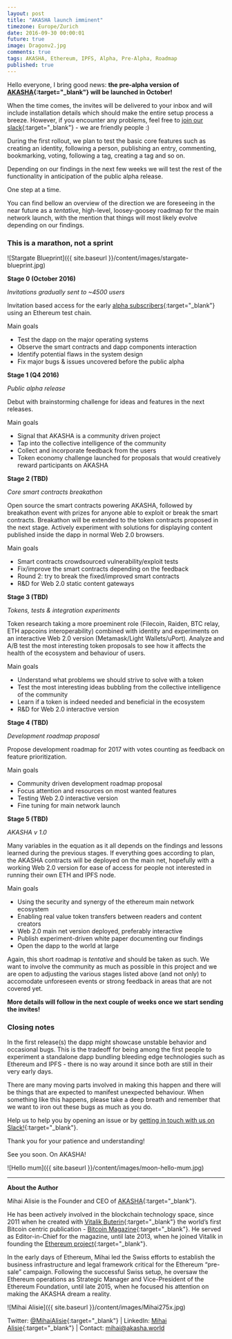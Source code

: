 ```yaml
---
layout: post
title: "AKASHA launch imminent"
timezone: Europe/Zurich
date: 2016-09-30 00:00:01
future: true
image: Dragonv2.jpg
comments: true
tags: AKASHA, Ethereum, IPFS, Alpha, Pre-Alpha, Roadmap
published: true
---
```

Hello everyone, I bring good news: **the pre-alpha version of [AKASHA](http://akasha.world/){:target="_blank"} will be launched in October!**

When the time comes, the invites will be delivered to your inbox and will include installation details which should make the entire setup process a breeze. However, if you encounter any problems, feel free to [join our slack](http://akasha-slack.herokuapp.com/){:target="_blank"} - we are friendly people :)

During the first rollout, we plan to test the basic core features such as creating an identity, following a person, publishing an entry, commenting, bookmarking, voting, following a tag, creating a tag and so on.

Depending on our findings in the next few weeks we will test the rest of the functionality in anticipation of the public alpha release. 

One step at a time.

You can find bellow an overview of the direction we are foreseeing in the near future as a *tentative*, high-level, loosey-goosey roadmap for the main network launch, with the mention that things will most likely evolve depending on our findings. 

### This is a marathon, not a sprint

![Stargate Blueprint]({{ site.baseurl }}/content/images/stargate-blueprint.jpg)

**Stage 0 (October 2016)**

*Invitations gradually sent to ~4500 users*

Invitation based access for the early [alpha subscribers](http://akasha.world/){:target="_blank"} using an Ethereum test chain.

Main goals

- Test the dapp on the major operating systems
- Observe the smart contracts and dapp components interaction
- Identify potential flaws in the system design
- Fix major bugs & issues uncovered before the public alpha

**Stage 1 (Q4 2016)**

*Public alpha release*

Debut with brainstorming challenge for ideas and features in the next releases.

Main goals

- Signal that AKASHA is a community driven project
- Tap into the collective intelligence of the community
- Collect and incorporate feedback from the users
- Token economy challenge launched for proposals that would creatively reward participants on AKASHA

**Stage 2 (TBD)**

*Core smart contracts breakathon*

Open source the smart contracts powering AKASHA, followed by breakathon event with prizes for anyone able to exploit or break the smart contracts. Breakathon will be extended to the token contracts proposed in the next stage. Actively experiment with solutions for displaying content published inside the dapp in normal Web 2.0 browsers.

Main goals

- Smart contracts crowdsourced vulnerability/exploit tests 
- Fix/improve the smart contracts depending on the feedback
- Round 2: try to break the fixed/improved smart contracts
- R&D for Web 2.0 static content gateways 

**Stage 3 (TBD)**

*Tokens, tests & integration experiments*

Token research taking a more proeminent role (Filecoin, Raiden, BTC relay, ETH appcoins interoperability) combined with identity and experiments on an interactive Web 2.0 version (Metamask/Light Wallets/uPort). Analyze and A/B test the most interesting token proposals to see how it affects the health of the ecosystem and behaviour of users. 

Main goals

- Understand what problems we should strive to solve with a token
- Test the most interesting ideas bubbling from the collective intelligence of the community
- Learn if a token is indeed needed and beneficial in the ecosystem
- R&D for Web 2.0 interactive version

**Stage 4 (TBD)**

*Development roadmap proposal*

Propose development roadmap for 2017 with votes counting as feedback on feature prioritization. 

Main goals

- Community driven development roadmap proposal
- Focus attention and resources on most wanted features
- Testing Web 2.0 interactive version
- Fine tuning for main network launch

**Stage 5 (TBD)**

*AKASHA v 1.0*

Many variables in the equation as it all depends on the findings and lessons learned during the previous stages. If everything goes according to plan, the AKASHA contracts will be deployed on the main net, hopefully with a working Web 2.0 version for ease of access for people not interested in running their own ETH and IPFS node.

Main goals

- Using the security and synergy of the ethereum main network ecosystem
- Enabling real value token transfers between readers and content creators
- Web 2.0 main net version deployed, preferably interactive
- Publish experiment-driven white paper documenting our findings
- Open the dapp to the world at large

Again, this short roadmap is *tentative* and should be taken as such. We want to involve the community as much as possible in this project and we are open to adjusting the various stages listed above (and not only) to accomodate unforeseen events or strong feedback in areas that are not covered yet. 

**More details will follow in the next couple of weeks once we start sending the invites!**

### Closing notes

In the first release(s) the dapp might showcase unstable behavior and occasional bugs. This is the tradeoff for being among the first people to experiment a standalone dapp bundling bleeding edge technologies such as Ethereum and IPFS - there is no way around it since both are still in their very early days. 

There are many moving parts involved in making this happen and there will be things that are expected to manifest unexpected behaviour. When something like this happens, please take a deep breath and remember that we want to iron out these bugs as much as you do. 

Help us to help you by opening an issue or by [getting in touch with us on Slack!](http://akasha-slack.herokuapp.com/){:target="_blank"}. 

Thank you for your patience and understanding!

See you soon. On AKASHA!

![Hello mum]({{ site.baseurl }}/content/images/moon-hello-mum.jpg)

----

**About the Author**

Mihai Alisie is the Founder and CEO of [AKASHA](http://akasha.world/){:target="_blank"}.

He has been actively involved in the blockchain technology space, since 2011 when he created with [Vitalik Buterin](http://vitalik.ca){:target="_blank"} the world’s first Bitcoin centric publication - [Bitcoin Magazine](https://bitcoinmagazine.com/){:target="_blank"}. He served as Editor-in-Chief for the magazine, until late 2013, when he joined Vitalik in founding the [Ethereum project](https://ethereum.org/){:target="_blank"}.

In the early days of Ethereum, Mihai led the Swiss efforts to establish the business infrastructure and legal framework critical for the Ethereum “pre-sale” campaign. Following the successful Swiss setup, he oversaw the Ethereum operations as Strategic Manager and Vice-President of the Ethereum Foundation, until late 2015, when he focused his attention on making the AKASHA dream a reality.

![Mihai Alisie]({{ site.baseurl }}/content/images/Mihai275x.jpg)

Twitter: [@MihaiAlisie](https://twitter.com/MihaiAlisie){:target="_blank"} | 
LinkedIn: [Mihai Alisie](https://www.linkedin.com/in/mihaialisie){:target="_blank"} | 
Contact: [mihai@akasha.world](mailto:mihai@akasha.world)
